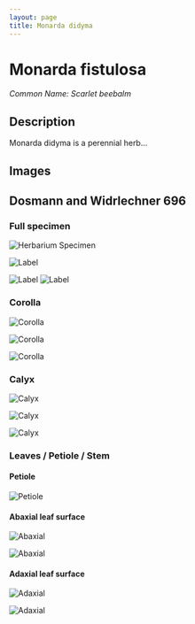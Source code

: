 ```yaml
---
layout: page
title: Monarda didyma
---
```


# Monarda fistulosa
*Common Name: Scarlet beebalm*

## Description
Monarda didyma is a perennial herb...

## Images

## Dosmann and Widrlechner 696

### Full specimen

![Herbarium Specimen](/assets/images/specimens/didyma/dosmann_widrlechner_696/full_specimen.jpg)

![Label](/assets/images/specimens/didyma/dosmann_widrlechner_696/label.jpg)

![Label](/assets/images/specimens/didyma/dosmann_widrlechner_696/cell_macro1.jpg)
![Label](/assets/images/specimens/didyma/dosmann_widrlechner_696/cell_macro2.jpg)

### Corolla

![Corolla](/assets/images/specimens/didyma/dosmann_widrlechner_696/corolla_calyx.jpg)

![Corolla](/assets/images/specimens/didyma/dosmann_widrlechner_696/corolla_apex1.jpg)

![Corolla](/assets/images/specimens/didyma/dosmann_widrlechner_696/corolla_apex2.jpg)

### Calyx

![Calyx](/assets/images/specimens/didyma/dosmann_widrlechner_696/calyx_full.jpg)

![Calyx](/assets/images/specimens/didyma/dosmann_widrlechner_696/calyx_orifice1.jpg)

![Calyx](/assets/images/specimens/didyma/dosmann_widrlechner_696/calyx_orifice2.jpg)


### Leaves / Petiole / Stem

#### Petiole

![Petiole](/assets/images/specimens/didyma/dosmann_widrlechner_696/petiole_stem.jpg)

#### Abaxial leaf surface

![Abaxial](/assets/images/specimens/didyma/dosmann_widrlechner_696/abaxial1.jpg)

![Abaxial](/assets/images/specimens/didyma/dosmann_widrlechner_696/abaxial2.jpg)

#### Adaxial leaf surface

![Adaxial](/assets/images/specimens/didyma/dosmann_widrlechner_696/adaxial1.jpg)

![Adaxial](/assets/images/specimens/didyma/dosmann_widrlechner_696/adaxial2.jpg)

